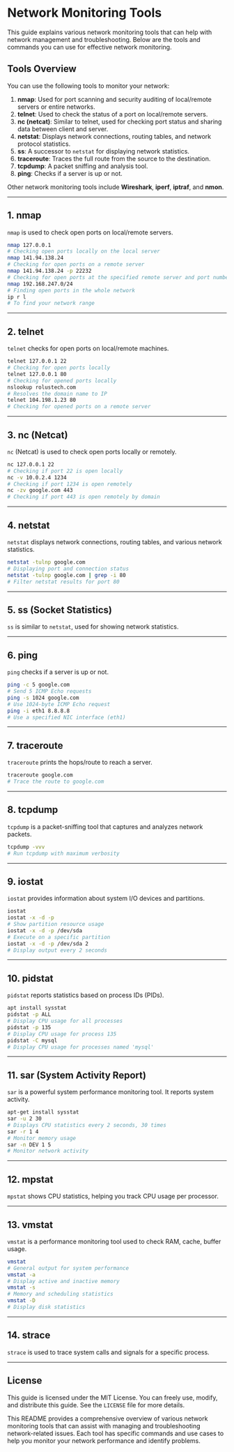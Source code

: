# Network Monitoring Tools

This guide explains various network monitoring tools that can help with network management and troubleshooting. Below are the tools and commands you can use for effective network monitoring.

## Tools Overview

You can use the following tools to monitor your network:

1. **nmap**: Used for port scanning and security auditing of local/remote servers or entire networks.
2. **telnet**: Used to check the status of a port on local/remote servers.
3. **nc (netcat)**: Similar to telnet, used for checking port status and sharing data between client and server.
4. **netstat**: Displays network connections, routing tables, and network protocol statistics.
5. **ss**: A successor to `netstat` for displaying network statistics.
6. **traceroute**: Traces the full route from the source to the destination.
7. **tcpdump**: A packet sniffing and analysis tool.
8. **ping**: Checks if a server is up or not.

Other network monitoring tools include **Wireshark**, **iperf**, **iptraf**, and **nmon**.

---

## 1. nmap

`nmap` is used to check open ports on local/remote servers.

```bash
nmap 127.0.0.1
# Checking open ports locally on the local server
nmap 141.94.138.24
# Checking for open ports on a remote server
nmap 141.94.138.24 -p 22232
# Checking for open ports at the specified remote server and port number
nmap 192.168.247.0/24
# Finding open ports in the whole network
ip r l
# To find your network range
```

---

## 2. telnet

`telnet` checks for open ports on local/remote machines.

```bash
telnet 127.0.0.1 22
# Checking for open ports locally
telnet 127.0.0.1 80
# Checking for opened ports locally
nslookup rolustech.com
# Resolves the domain name to IP
telnet 104.198.1.23 80
# Checking for opened ports on a remote server
```

---

## 3. nc (Netcat)

`nc` (Netcat) is used to check open ports locally or remotely.

```bash
nc 127.0.0.1 22
# Checking if port 22 is open locally
nc -v 10.0.2.4 1234
# Checking if port 1234 is open remotely
nc -zv google.com 443
# Checking if port 443 is open remotely by domain
```

---

## 4. netstat

`netstat` displays network connections, routing tables, and various network statistics.

```bash
netstat -tulnp google.com
# Displaying port and connection status
netstat -tulnp google.com | grep -i 80
# Filter netstat results for port 80
```

---

## 5. ss (Socket Statistics)

`ss` is similar to `netstat`, used for showing network statistics.

---

## 6. ping

`ping` checks if a server is up or not.

```bash
ping -c 5 google.com
# Send 5 ICMP Echo requests
ping -s 1024 google.com
# Use 1024-byte ICMP Echo request
ping -i eth1 8.8.8.8
# Use a specified NIC interface (eth1)
```

---

## 7. traceroute

`traceroute` prints the hops/route to reach a server.

```bash
traceroute google.com
# Trace the route to google.com
```

---

## 8. tcpdump

`tcpdump` is a packet-sniffing tool that captures and analyzes network packets.

```bash
tcpdump -vvv
# Run tcpdump with maximum verbosity
```

---

## 9. iostat

`iostat` provides information about system I/O devices and partitions.

```bash
iostat
iostat -x -d -p
# Show partition resource usage
iostat -x -d -p /dev/sda
# Execute on a specific partition
iostat -x -d -p /dev/sda 2
# Display output every 2 seconds
```

---

## 10. pidstat

`pidstat` reports statistics based on process IDs (PIDs).

```bash
apt install sysstat
pidstat -p ALL
# Display CPU usage for all processes
pidstat -p 135
# Display CPU usage for process 135
pidstat -C mysql
# Display CPU usage for processes named 'mysql'
```

---

## 11. sar (System Activity Report)

`sar` is a powerful system performance monitoring tool. It reports system activity.

```bash
apt-get install sysstat
sar -u 2 30
# Displays CPU statistics every 2 seconds, 30 times
sar -r 1 4
# Monitor memory usage
sar -n DEV 1 5
# Monitor network activity
```

---

## 12. mpstat

`mpstat` shows CPU statistics, helping you track CPU usage per processor.

---

## 13. vmstat

`vmstat` is a performance monitoring tool used to check RAM, cache, buffer usage.

```bash
vmstat
# General output for system performance
vmstat -a
# Display active and inactive memory
vmstat -s
# Memory and scheduling statistics
vmstat -D
# Display disk statistics
```

---

## 14. strace

`strace` is used to trace system calls and signals for a specific process.

---

## License

This guide is licensed under the MIT License. You can freely use, modify, and distribute this guide. See the `LICENSE` file for more details.

This README provides a comprehensive overview of various network monitoring tools that can assist with managing and troubleshooting network-related issues. Each tool has specific commands and use cases to help you monitor your network performance and identify problems.
